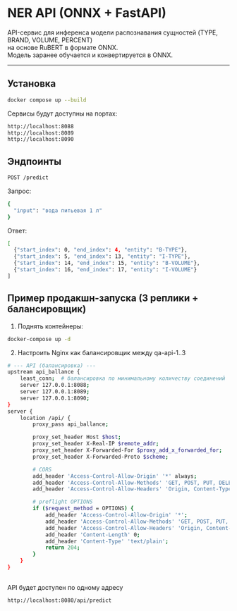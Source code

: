 # NER API (ONNX + FastAPI)

API-сервис для инференса модели распознавания сущностей (TYPE, BRAND, VOLUME, PERCENT)  
на основе RuBERT в формате ONNX.  
Модель заранее обучается и конвертируется в ONNX.

---

## Установка
```bash
docker compose up --build
``` 
Сервисы будут доступны на портах:
```bash
http://localhost:8088 
http://localhost:8089 
http://localhost:8090
``` 

## Эндпоинты

```bash
POST /predict
``` 
 
Запрос:
```bash
{
  "input": "вода питьевая 1 л"
}
``` 

Ответ:
```bash
[
  {"start_index": 0, "end_index": 4, "entity": "B-TYPE"},
  {"start_index": 5, "end_index": 13, "entity": "I-TYPE"},
  {"start_index": 14, "end_index": 15, "entity": "B-VOLUME"},
  {"start_index": 16, "end_index": 17, "entity": "I-VOLUME"}
] 
``` 

## Пример продакшн-запуска (3 реплики + балансировщик)
1. Поднять контейнеры:
```bash
docker-compose up -d
``` 
2. Настроить Nginx как балансировщик между qa-api-1..3
```bash
# --- API (балансировка) ---
upstream api_ballance {
    least_conn;  # балансировка по минимальному количеству соединений
    server 127.0.0.1:8088;
    server 127.0.0.1:8089;
    server 127.0.0.1:8090;
}
server { 
    location /api/ {
        proxy_pass api_ballance;

        proxy_set_header Host $host;
        proxy_set_header X-Real-IP $remote_addr;
        proxy_set_header X-Forwarded-For $proxy_add_x_forwarded_for;
        proxy_set_header X-Forwarded-Proto $scheme;

        # CORS
        add_header 'Access-Control-Allow-Origin' '*' always;
        add_header 'Access-Control-Allow-Methods' 'GET, POST, PUT, DELETE, OPTIONS' always;
        add_header 'Access-Control-Allow-Headers' 'Origin, Content-Type, Accept, Authorization' always;

        # preflight OPTIONS
        if ($request_method = OPTIONS) {
            add_header 'Access-Control-Allow-Origin' '*';
            add_header 'Access-Control-Allow-Methods' 'GET, POST, PUT, DELETE, OPTIONS';
            add_header 'Access-Control-Allow-Headers' 'Origin, Content-Type, Accept, Authorization';
            add_header 'Content-Length' 0;
            add_header 'Content-Type' 'text/plain';
            return 204;
        }
    }
}    
    
``` 

API будет доступен по одному адресу
```bash
http://localhost:8080/api/predict
``` 